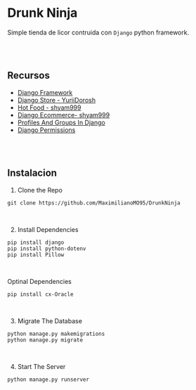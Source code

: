 # Drunk Ninja
Simple tienda de licor contruida con `Django` python framework.

</br>
</br>

## Recursos
- [Django Framework](https://www.djangoproject.com/)
- [Django Store - YuriiDorosh](https://github.com/YuriiDorosh/django-store)
- [Hot Food - shyam999](https://github.com/shyam999/Hot-Food)
- [Django Ecommerce- shyam999](https://github.com/shyam999/Django-ecommerce)
- [Profiles And Groups In Django](https://www.scaler.com/topics/django/profiles-and-groups-in-django/)
- [Django Permissions](https://testdriven.io/blog/django-permissions/)

</br>
</br>

## Instalacion
1. Clone the Repo
```
git clone https://github.com/MaximilianoMO95/DrunkNinja
```

</br>

2. Install Dependencies
```
pip install django
pip install python-dotenv
pip install Pillow
```

</br>

Optinal Dependencies
```
pip install cx-Oracle
```

</br>

3. Migrate The Database
```
python manage.py makemigrations
python manage.py migrate
```

</br>

4. Start The Server
```
python manage.py runserver
```
